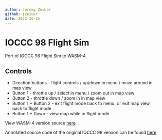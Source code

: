 ```yaml
---
author: Jeremy Zeiber
github: jzeiber
date: 2022-10-25
---
```


# IOCCC 98 Flight Sim

Port of IOCCC 98 Flight Sim to WASM-4

## Controls
- Direction buttons - flight controls / up/down in menu / move around in map view
- Button 1 - throttle up / select in menu / zoom out in map view
- Button 2 - throttle down / zoom in in map view
- Button 1 + Button 2 - exit flight mode back to menu, or exit map view back to flight mode
- Button 1  + Down - view map while in flight mode

View WASM-4 version source [here](https://github.com/jzeiber/wasm4-ioccc98flightsim).

Annotated source code of the original IOCCC 98 version can be found [here](https://github.com/Hadlock/c_banks_flightsim).

